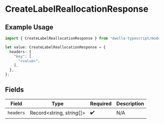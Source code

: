 # CreateLabelReallocationResponse

## Example Usage

```typescript
import { CreateLabelReallocationResponse } from "dwolla-typescript/models/operations";

let value: CreateLabelReallocationResponse = {
  headers: {
    "key": [
      "<value>",
    ],
  },
};
```

## Fields

| Field                      | Type                       | Required                   | Description                |
| -------------------------- | -------------------------- | -------------------------- | -------------------------- |
| `headers`                  | Record<string, *string*[]> | :heavy_check_mark:         | N/A                        |